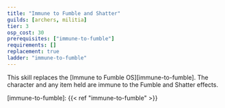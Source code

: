 ```yaml
---
title: "Immune to Fumble and Shatter"
guilds: [archers, militia]
tier: 3
osp_cost: 30
prerequisites: ["immune-to-fumble"]
requirements: []
replacement: true
ladder: "immune-to-fumble"
---
```

This skill replaces the [Immune to Fumble OS][immune-to-fumble]. The character and any item held are immune to the Fumble and Shatter effects.

[immune-to-fumble]: {{< ref "immune-to-fumble" >}}